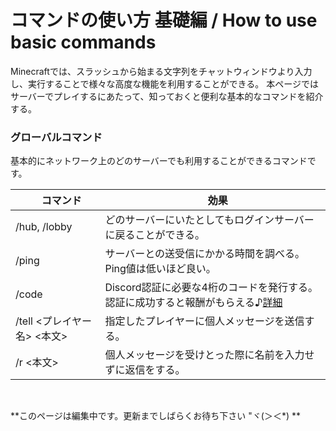 # コマンドの使い方 基礎編 / How to use basic commands
Minecraftでは、スラッシュから始まる文字列をチャットウィンドウより入力し、実行することで様々な高度な機能を利用することができる。
本ページではサーバーでプレイするにあたって、知っておくと便利な基本的なコマンドを紹介する。

### グローバルコマンド
基本的にネットワーク上のどのサーバーでも利用することができるコマンドです。

| 　 **コマンド** 　| 　**効果** 　 |
| --- | --- |
|/hub, /lobby|どのサーバーにいたとしてもログインサーバーに戻ることができる。 |
|/ping|サーバーとの送受信にかかる時間を調べる。Ping値は低いほど良い。|
|/code|Discord認証に必要な4桁のコードを発行する。認証に成功すると報酬がもらえる♪[詳細](disocord.md)
|/tell <プレイヤー名> <本文> | 指定したプレイヤーに個人メッセージを送信する。|
|/r <本文> | 個人メッセージを受けとった際に名前を入力せずに返信をする。|

<br>

**このページは編集中です。更新までしばらくお待ち下さい "ヾ(＞＜*) **
